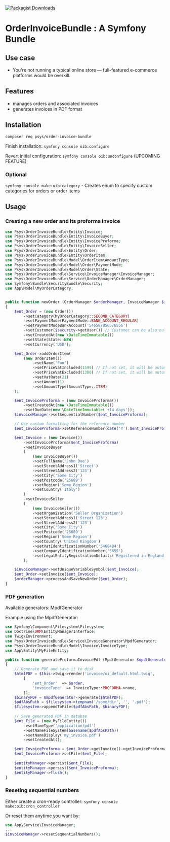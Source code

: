 [![Packagist Downloads](https://img.shields.io/packagist/dm/psys/order-invoice-bundle?style=flat)](https://packagist.org/packages/psys/order-invoice-bundle)


# OrderInvoiceBundle : A Symfony Bundle
## Use case
- You're not running a typical online store — full-featured e-commerce platforms would be overkill.
## Features
- manages orders and associated invoices
- generates invoices in PDF format

## Installation

`composer req psys/order-invoice-bundle`

Finish installation: `symfony console oib:configure`

Revert initial configuration: `symfony console oib:unconfigure` (UPCOMING FEATURE)


### Optional
`symfony console make:oib:category` - Creates enum to specify custom categories for orders or order items


## Usage

### Creating a new order and its proforma invoice
``` php
use Psys\OrderInvoiceBundle\Entity\Invoice;
use Psys\OrderInvoiceBundle\Entity\InvoiceBuyer;
use Psys\OrderInvoiceBundle\Entity\InvoiceProforma;
use Psys\OrderInvoiceBundle\Entity\InvoiceSeller;
use Psys\OrderInvoiceBundle\Entity\Order;
use Psys\OrderInvoiceBundle\Entity\OrderItem;
use Psys\OrderInvoiceBundle\Model\OrderItem\AmountType;
use Psys\OrderInvoiceBundle\Model\Order\PaymentMode;
use Psys\OrderInvoiceBundle\Model\Order\State;
use Psys\OrderInvoiceBundle\Service\InvoiceManager\InvoiceManager;
use Psys\OrderInvoiceBundle\Service\OrderManager\OrderManager;
use Symfony\Bundle\SecurityBundle\Security;
use App\Model\MyOrderCategory;


public function newOrder (OrderManager $orderManager, InvoiceManager $invoiceManager, Security $security) : void
{       
    $ent_Order = (new Order())
        ->setCategory(MyOrderCategory::SECOND_CATEGORY)
        ->setPaymentMode(PaymentMode::BANK_ACCOUNT_REGULAR)
        ->setPaymentModeBankAccount('5465878565/6556')
        ->setCustomer($security->getUser()) // Customer can be also null
        ->setCreatedAt(new \DateTimeImmutable())
        ->setState(State::NEW)
        ->setCurrency('USD');

    $ent_Order->addOrderItem(
        (new OrderItem())
            ->setName('Foo')
            ->setPriceVatIncluded(1599) // If not set, it will be automatically calculated from price exclusive of VAT
            ->setPriceVatExcluded(1300) // If not set, it will be automatically calculated from price inclusive of VAT
            ->setVatRate(21)
            ->setAmount(1)
            ->setAmountType(AmountType::ITEM)
    );

    $ent_InvoiceProforma = (new InvoiceProforma())
        ->setCreatedAt(new \DateTimeImmutable())
        ->setDueDate(new \DateTimeImmutable('+14 days'));
    $invoiceManager->setSequentialNumber($ent_InvoiceProforma);

    // Use custom formatting for the reference number
    $ent_InvoiceProforma->setReferenceNumber(date('Y').$ent_InvoiceProforma->getSequentialNumber());

    $ent_Invoice = (new Invoice())
        ->setInvoiceProforma($ent_InvoiceProforma)
        ->setInvoiceBuyer
        (
            (new InvoiceBuyer())
            ->setFullName('John Doe')
            ->setStreetAddress1('Street')
            ->setStreetAddress2('123')
            ->setCity('Some City')
            ->setPostcode('25689')
            ->setRegion('Some Region')
            ->setCountry('Italy')
        )
        ->setInvoiceSeller
        (
            (new InvoiceSeller())
            ->setOrganization('Seller Organization')
            ->setStreetAddress1('Street 123')
            ->setStreetAddress2('123')
            ->setCity('Some City')
            ->setPostcode('25689')
            ->setRegion('Some Region')
            ->setCountry('United Kingdom')
            ->setVatIdentificationNumber('5468484')
            ->setCompanyIdentificationNumber('5655')
            ->setLegalEntityRegistrationDetails('Registered in England & Wales No. 01234567  ·  Registered office : 1 King’s Road, London SW1')
        );

    $invoiceManager->setUniqueVariableSymbol($ent_Invoice);
    $ent_Order->setInvoice($ent_Invoice);
    $orderManager->processAndSaveNewOrder($ent_Order);
}
```

### PDF generation
Available generators: MpdfGenerator

Example using the MpdfGenerator:

``` php
use Symfony\Component\Filesystem\Filesystem;
use Doctrine\ORM\EntityManagerInterface;
use Twig\Environment;
use Psys\OrderInvoiceBundle\Service\InvoiceGenerator\MpdfGenerator;
use Psys\OrderInvoiceBundle\Model\Invoice\InvoiceType;
use App\Entity\MyFileEntity;

public function generateProformaInvoicePdf (MpdfGenerator $mpdfGenerator, Filesystem $filesystem, Order $order, EntityManagerInterface $entityManager, Environment $twig) : void
{
    // Generate PDF and save it to disk
    $htmlPDF = $this->twig->render('invoice/oi_default.html.twig', 
        [
            'ent_Order'  => $order,
            'invoiceType'  => InvoiceType::PROFORMA->name,
        ]); 
    $binaryPDF = $mpdfGenerator->generate($htmlPDF);
    $pdfAbsPath = $filesystem->tempnam('/some/dir', '', '.pdf'); 
    $filesystem->appendToFile($pdfAbsPath, $binaryPDF);
    
    // Save generated PDF in databse
    $ent_File = (new MyFileEntity())
        ->setMimeType('application/pdf')
        ->setNameFileSystem(basename($pdfAbsPath))
        ->setNameDisplay('my_invoice.pdf')
        ->setCreatedAt();

    $ent_InvoiceProforma = $ent_Order->getInvoice()->getInvoiceProforma();
    $ent_InvoiceProforma->setFile($ent_File);
    
    $entityManager->persist($ent_File);
    $entityManager->persist($ent_InvoiceProforma);
    $entityManager->flush();
}
```


### Reseting sequential numbers
Either create a cron-ready controller: `symfony console make:oib:cron_controller` 

Or reset them anytime you want by:
``` php
use App\Service\InvoiceManager;
...
$invoiceManager->resetSequentialNumbers();
```
